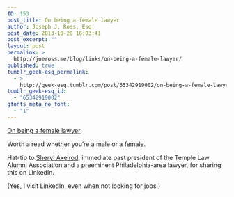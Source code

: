 ```yaml
---
ID: 153
post_title: On being a female lawyer
author: Joseph J. Ross, Esq.
post_date: 2013-10-28 16:03:41
post_excerpt: ""
layout: post
permalink: >
  http://joeross.me/blog/links/on-being-a-female-lawyer/
published: true
tumblr_geek-esq_permalink:
  - >
    http://geek-esq.tumblr.com/post/65342919002/on-being-a-female-lawyer
tumblr_geek-esq_id:
  - "65342919002"
gfonts_meta_no_font:
  - "1"
---
```

<a href='http://ms-jd.org/walk-mile-my-heels-anonymous-woman-attorney'>On being a female lawyer</a><div class="link_description"><p>Worth a read whether you&#8217;re a male or a female.</p>

<p>Hat-tip to <a href="http://www.theaxelrodfirm.com/attorney.php?attorney=2" target="_blank">Sheryl Axelrod</a>, immediate past president of the Temple Law Alumni Association and a preeminent Philadelphia-area lawyer, for sharing this on LinkedIn.</p>

<p>(Yes, I visit LinkedIn, even when not looking for jobs.)</p></div>